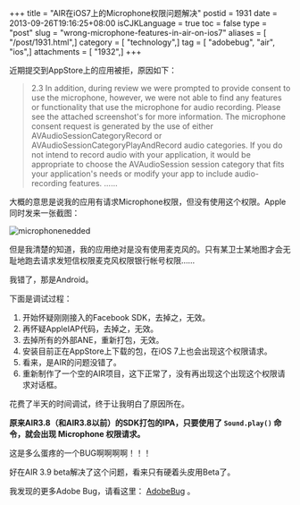 +++
title = "AIR在iOS7上的Microphone权限问题解决"
postid = 1931
date = 2013-09-26T19:16:25+08:00
isCJKLanguage = true
toc = false
type = "post"
slug = "wrong-microphone-features-in-air-on-ios7"
aliases = [ "/post/1931.html",]
category = [ "technology",]
tag = [ "adobebug", "air", "ios",]
attachments = [ "1932",]
+++


近期提交到AppStore上的应用被拒，原因如下：

>  2.3
>  In addition, during review we were prompted to provide consent to use the microphone, however, we were not able to find any features or functionality that use the microphone for audio recording.
>  Please see the attached screenshot's for more information.
>  The microphone consent request is generated by the use of either AVAudioSessionCategoryRecord or AVAudioSessionCategoryPlayAndRecord audio categories.
>  If you do not intend to record audio with your application, it would be appropriate to choose the AVAudioSession session category that fits your application's needs or modify your app to include audio-recording features.
>  ......

大概的意思是说我的应用有请求Microphone权限，但没有使用这个权限。Apple同时发来一张截图：

![microphonenedded][51]

但是我清楚的知道，我的应用绝对是没有使用麦克风的。只有某卫士某地图才会无耻地跑去请求发短信权限麦克风权限银行帐号权限…… <!--more-->

我错了，那是Android。

下面是调试过程：

1. 开始怀疑刚刚接入的Facebook SDK，去掉之，无效。
1. 再怀疑AppleIAP代码，去掉之，无效。
1. 去掉所有的外部ANE，重新打包，无效。
1. 安装目前正在AppStore上下载的包，在iOS 7上也会出现这个权限请求。
1. 看来，是AIR的问题没错了。
1. 重新制作了一个空的AIR项目，这下正常了，没有再出现这个出现这个权限请求对话框。

花费了半天的时间调试，终于让我明白了原因所在。

**原来AIR3.8（和AIR3.8以前）的SDK打包的IPA，只要使用了 `Sound.play()` 命令，就会出现 Microphone 权限请求。**

这是多么蛋疼的一个BUG啊啊啊啊！！！

好在AIR 3.9 beta解决了这个问题，看来只有硬着头皮用Beta了。

我发现的更多Adobe Bug，请看这里： [AdobeBug][1] 。

[1]: /post/tag/AdobeBug
[51]: /uploads/2013/09/microphonenedded.jpg
